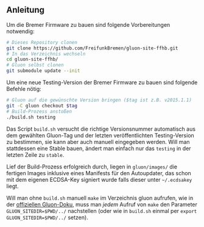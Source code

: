 ## Anleitung

Um die Bremer Firmware zu bauen sind folgende Vorbereitungen notwendig:
```sh
# Dieses Repository clonen
git clone https://github.com/FreifunkBremen/gluon-site-ffhb.git
# In das Verzeichnis wechseln
cd gluon-site-ffhb/
# Gluon selbst clonen
git submodule update --init
```

Um eine neue Testing-Version der Bremer Firmware zu bauen sind folgende Befehle nötig:
```sh
# Gluon auf die gewünschte Version bringen ($tag ist z.B. v2015.1.1)
git -C gluon checkout $tag
# Build-Prozess anstoßen
./build.sh testing
```
Das Script `build.sh` versucht die richtige Versionsnummer automatisch aus dem gewählten Gluon-Tag und der letzten veröffentlichten Testing-Version zu bestimmen, sie kann aber auch manuell eingegeben werden. Will man stattdessen eine Stable bauen, ändert man einfach nur das `testing` in der letzten Zeile zu `stable`.

Lief der Build-Prozess erfolgreich durch, liegen in `gluon/images/` die fertigen Images inklusive eines Manifests für den Autoupdater, das schon mit dem eigenen ECDSA-Key signiert wurde falls dieser unter `~/.ecdsakey` liegt.

Will man ohne `build.sh` manuell `make` im Verzeichnis gluon aufrufen, wie in der [offiziellen Gluon-Doku](https://gluon.readthedocs.org/en/v2015.1.1/user/getting_started.html#building-the-images), muss man *jedem* Aufruf von `make` den Parameter `GLUON_SITEDIR=$PWD/../` nachstellen (oder wie in `build.sh` einmal per `export GLUON_SITEDIR=$PWD/../` setzen).
